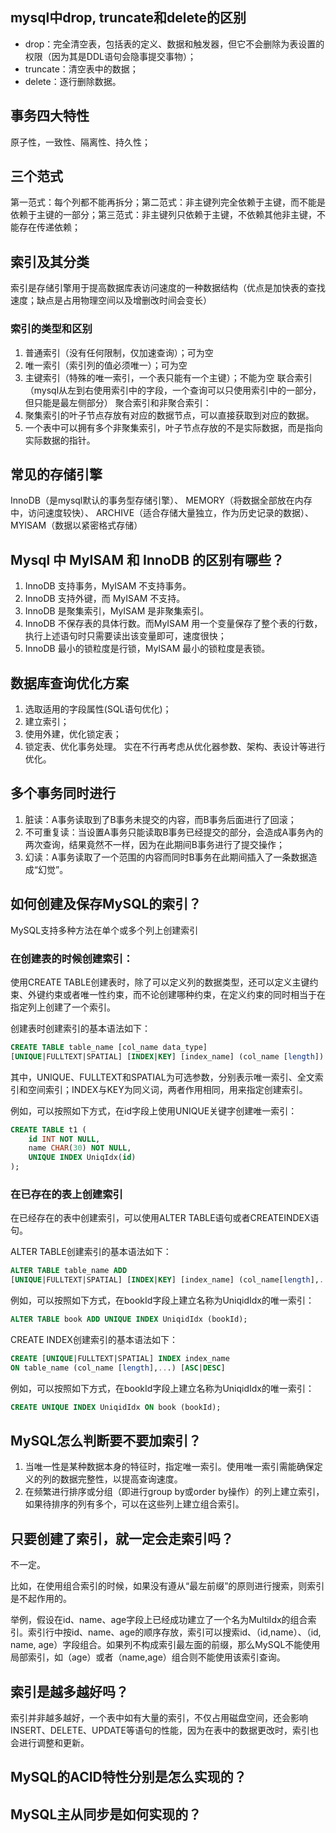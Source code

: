 ## mysql中drop, truncate和delete的区别
* drop：完全清空表，包括表的定义、数据和触发器，但它不会删除为表设置的权限（因为其是DDL语句会隐事提交事物）；
* truncate：清空表中的数据；
* delete：逐行删除数据。

## 事务四大特性
原子性，一致性、隔离性、持久性；

## 三个范式
第一范式：每个列都不能再拆分；第二范式：非主键列完全依赖于主键，而不能是依赖于主键的一部分；第三范式：非主键列只依赖于主键，不依赖其他非主键，不能存在传递依赖；

## 索引及其分类
索引是存储引擎用于提高数据库表访问速度的一种数据结构（优点是加快表的查找速度；缺点是占用物理空间以及增删改时间会变长）

### 索引的类型和区别
1. 普通索引（没有任何限制，仅加速查询）；可为空
2. 唯一索引（索引列的值必须唯一）；可为空
3. 主键索引（特殊的唯一索引，一个表只能有一个主键）；不能为空
联合索引（mysql从左到右使用索引中的字段，一个查询可以只使用索引中的一部分，但只能是最左侧部分）
聚合索引和非聚合索引：
1. 聚集索引的叶子节点存放有对应的数据节点，可以直接获取到对应的数据。
2. 一个表中可以拥有多个非聚集索引，叶子节点存放的不是实际数据，而是指向实际数据的指针。

## 常见的存储引擎
InnoDB（是mysql默认的事务型存储引擎）、
MEMORY（将数据全部放在内存中，访问速度较快）、
ARCHIVE（适合存储大量独立，作为历史记录的数据）、
MYISAM（数据以紧密格式存储）

## Mysql 中 MyISAM 和 InnoDB 的区别有哪些？
1. InnoDB 支持事务，MyISAM 不支持事务。
2. InnoDB 支持外键，而 MyISAM 不支持。
3. InnoDB 是聚集索引，MyISAM 是非聚集索引。
4. InnoDB 不保存表的具体行数。而MyISAM 用一个变量保存了整个表的行数，执行上述语句时只需要读出该变量即可，速度很快；
5. InnoDB 最小的锁粒度是行锁，MyISAM 最小的锁粒度是表锁。

## 数据库查询优化方案
1. 选取适用的字段属性(SQL语句优化)；
2. 建立索引；
3. 使用外建，优化锁定表；
4. 锁定表、优化事务处理。
实在不行再考虑从优化器参数、架构、表设计等进行优化。

## 多个事务同时进行
1. 脏读：A事务读取到了B事务未提交的内容，而B事务后面进行了回滚；
2. 不可重复读：当设置A事务只能读取B事务已经提交的部分，会造成A事务內的两次查询，结果竟然不一样，因为在此期间B事务进行了提交操作；
3. 幻读：A事务读取了一个范围的内容而同时B事务在此期间插入了一条数据造成“幻觉”。

## 如何创建及保存MySQL的索引？
MySQL支持多种方法在单个或多个列上创建索引

### 在创建表的时候创建索引：
使用CREATE TABLE创建表时，除了可以定义列的数据类型，还可以定义主键约束、外键约束或者唯一性约束，而不论创建哪种约束，在定义约束的同时相当于在指定列上创建了一个索引。

创建表时创建索引的基本语法如下：
```SQL
CREATE TABLE table_name [col_name data_type]
[UNIQUE|FULLTEXT|SPATIAL] [INDEX|KEY] [index_name] (col_name [length]) [ASC|DESC]
```
其中，UNIQUE、FULLTEXT和SPATIAL为可选参数，分别表示唯一索引、全文索引和空间索引；INDEX与KEY为同义词，两者作用相同，用来指定创建索引。

例如，可以按照如下方式，在id字段上使用UNIQUE关键字创建唯一索引：
```SQL
CREATE TABLE t1 (
    id INT NOT NULL,
    name CHAR(30) NOT NULL,
    UNIQUE INDEX UniqIdx(id)
);
```

### 在已存在的表上创建索引
在已经存在的表中创建索引，可以使用ALTER TABLE语句或者CREATEINDEX语句。

ALTER TABLE创建索引的基本语法如下：
```SQL
ALTER TABLE table_name ADD 
[UNIQUE|FULLTEXT|SPATIAL] [INDEX|KEY] [index_name] (col_name[length],...) [ASC|DESC]
```

例如，可以按照如下方式，在bookId字段上建立名称为UniqidIdx的唯一索引：
```SQL
ALTER TABLE book ADD UNIQUE INDEX UniqidIdx (bookId);
```

CREATE INDEX创建索引的基本语法如下：
```SQL
CREATE [UNIQUE|FULLTEXT|SPATIAL] INDEX index_name 
ON table_name (col_name [length],...) [ASC|DESC]
```
例如，可以按照如下方式，在bookId字段上建立名称为UniqidIdx的唯一索引：
```SQL
CREATE UNIQUE INDEX UniqidIdx ON book (bookId);
```

## MySQL怎么判断要不要加索引？
1. 当唯一性是某种数据本身的特征时，指定唯一索引。使用唯一索引需能确保定义的列的数据完整性，以提高查询速度。
2. 在频繁进行排序或分组（即进行group by或order by操作）的列上建立索引，如果待排序的列有多个，可以在这些列上建立组合索引。

## 只要创建了索引，就一定会走索引吗？
不一定。

比如，在使用组合索引的时候，如果没有遵从“最左前缀”的原则进行搜索，则索引是不起作用的。

举例，假设在id、name、age字段上已经成功建立了一个名为MultiIdx的组合索引。索引行中按id、name、age的顺序存放，索引可以搜索id、（id,name）、（id, name, age）字段组合。如果列不构成索引最左面的前缀，那么MySQL不能使用局部索引，如（age）或者（name,age）组合则不能使用该索引查询。

## 索引是越多越好吗？
索引并非越多越好，一个表中如有大量的索引，不仅占用磁盘空间，还会影响INSERT、DELETE、UPDATE等语句的性能，因为在表中的数据更改时，索引也会进行调整和更新。

## MySQL的ACID特性分别是怎么实现的？


## MySQL主从同步是如何实现的？

